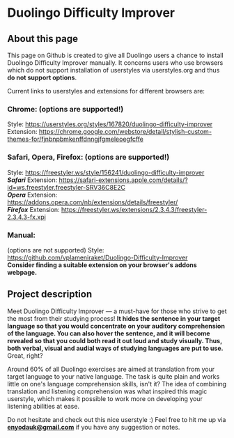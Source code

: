 # Duolingo Difficulty Improver

## About this page

This page on Github is created to give all Duolingo users a chance to install Duolingo Difficulty Improver manually. It concerns users who use browsers which do not support installation of userstyles via userstyles.org and thus <b>do not support options</b>.

Current links to userstyles and extensions for different browsers are:

### Chrome: (options are supported!)<br>
Style: https://userstyles.org/styles/167820/duolingo-difficulty-improver<br>
Extension: https://chrome.google.com/webstore/detail/stylish-custom-themes-for/fjnbnpbmkenffdnngjfgmeleoegfcffe

### Safari, Opera, Firefox: (options are supported!)<br>
Style: https://freestyler.ws/style/156241/duolingo-difficulty-improver<br>
<b><i>Safari</i></b> Extension: https://safari-extensions.apple.com/details/?id=ws.freestyler.freestyler-SRV36C8E2C<br>
<b><i>Opera</i></b> Extension: https://addons.opera.com/nb/extensions/details/freestyler/<br>
<b><i>Firefox</i></b> Extension: https://freestyler.ws/extensions/2.3.4.3/freestyler-2.3.4.3-fx.xpi<br>

### Manual:<br>
(options are not supported)
Style: https://github.com/vplameniraket/Duolingo-Difficulty-Improver<br>
<b>Consider finding a suitable extension on your browser's addons webpage.</b>

## Project description

Meet Duolingo Difficulty Improver — a must-have for those who strive to get the most from their studying process! <b>It hides the sentence in your target language so that you would concentrate on your auditory comprehension of the language. You can also hover the sentence, and it will become revealed so that you could both read it out loud and study visually. Thus, both verbal, visual and audial ways of studying languages are put to use.</b> Great, right?

Around 60% of all Duolingo exercises are aimed at translation from your target language to your native language. The task is quite plain and works little on one's language comprehension skills, isn't it? The idea of combining translation and listening comprehension was what inspired this magic userstyle, which makes it possible to work more on developing your listening abilities at ease.

Do not hesitate and check out this nice userstyle :) Feel free to hit me up via <b>enyodauk@gmail.com</b> if you have any suggestion or notes.
